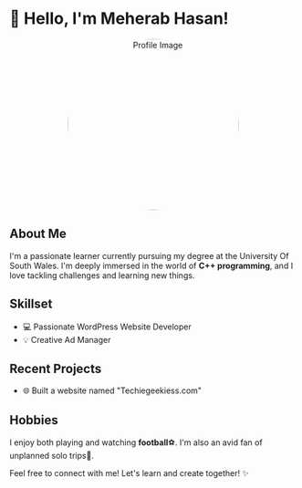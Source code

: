 # 👋 Hello, I'm Meherab Hasan!

<div align="center">
  <img src="https://media.giphy.com/media/v1.Y2lkPTc5MGI3NjExNnhweG8yMXl2dWQ5NHF6NWN4OGhzNWs2NTU1bXRyaXBwengxYnRzMSZlcD12MV9pbnRlcm5hbF9naWZfYnlfaWQmY3Q9Zw/ehOsEb0kiQAsbVihHE/giphy.gif" alt="Profile Image" width="300" style="border-radius: 100%;"/>
</div>

## About Me
I'm a passionate learner currently pursuing my degree at the University Of South Wales. I'm deeply immersed in the world of **C++ programming**, and I love tackling challenges and learning new things.

## Skillset
- 💻 Passionate WordPress Website Developer
- 💡 Creative Ad Manager

## Recent Projects
- 🌐 Built a website named "Techiegeekiess.com"

## Hobbies
I enjoy both playing and watching **football**⚽. I'm also an avid fan of unplanned solo trips🌄.

Feel free to connect with me! Let's learn and create together! ✨
